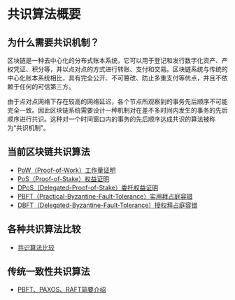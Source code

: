 # 共识算法概要

## 为什么需要共识机制？

区块链是一种去中心化的分布式账本系统，它可以用于登记和发行数字化资产、产权凭证、积分等，并以点对点的方式进行转账、支付和交易。区块链系统与传统的中心化账本系统相比，具有完全公开、不可篡改、防止多重支付等优点，并且不依赖于任何的可信第三方。

由于点对点网络下存在较高的网络延迟，各个节点所观察到的事务先后顺序不可能完全一致。因此区块链系统需要设计一种机制对在差不多时间内发生的事务的先后顺序进行共识。这种对一个时间窗口内的事务的先后顺序达成共识的算法被称为“共识机制”。

## 当前区块链共识算法

- [PoW（Proof-of-Work）工作量证明](共识算法/POW.md)
- [PoS（Proof-of-Stake）权益证明](共识算法/POS.md)
- [DPoS（Delegated-Proof-of-Stake）委托权益证明](共识算法/DPOS.md)
- [PBFT（Practical-Byzantine-Fault-Tolerance）实用拜占庭容错](共识算法/PBFT.md)
- [DBFT（Delegated-Byzantine-Fault-Tolerance）授权拜占庭容错](共识算法/DBFT.md)

## 各种共识算法比较

- [共识算法比较](共识算法/区块链共识机制简要介绍.md)

## 传统一致性共识算法

- [PBFT、PAXOS、RAFT简要介绍](共识算法/传统一致性共识算法简述.md)
